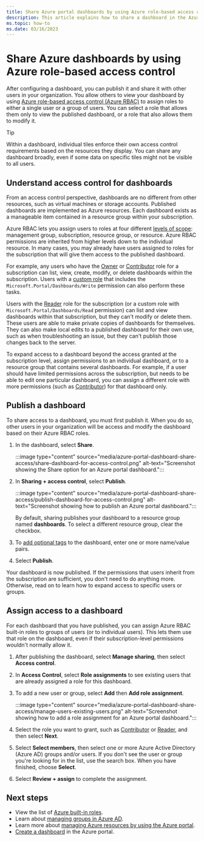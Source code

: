 ```yaml
---
title: Share Azure portal dashboards by using Azure role-based access control
description: This article explains how to share a dashboard in the Azure portal by using Azure role-based access control.
ms.topic: how-to
ms.date: 03/16/2023
---
```


# Share Azure dashboards by using Azure role-based access control

After configuring a dashboard, you can publish it and share it with other users in your organization. You allow others to view your dashboard by using [Azure role-based access control (Azure RBAC)](../role-based-access-control/role-assignments-portal.md) to assign roles to either a single user or a group of users. You can select a role that allows them only to view the published dashboard, or a role that also allows them to modify it.

> [!TIP]
> Within a dashboard, individual tiles enforce their own access control requirements based on the resources they display. You can share any dashboard broadly, even if some data on specific tiles might not be visible to all users.

## Understand access control for dashboards

From an access control perspective, dashboards are no different from other resources, such as virtual machines or storage accounts. Published dashboards are implemented as Azure resources. Each dashboard exists as a manageable item contained in a resource group within your subscription.

Azure RBAC lets you assign users to roles at four different [levels of scope](/azure/role-based-access-control/scope-overview): management group, subscription, resource group, or resource. Azure RBAC permissions are inherited from higher levels down to the individual resource. In many cases, you may already have users assigned to roles for the subscription that will give them access to the published dashboard.

For example, any users who have the [Owner](/azure/role-based-access-control/built-in-roles#owner) or [Contributor](/azure/role-based-access-control/built-in-roles#contributor) role for a subscription can list, view, create, modify, or delete dashboards within the subscription. Users with a [custom role](/azure/role-based-access-control/custom-roles) that  includes the `Microsoft.Portal/Dashboards/Write` permission can also perform these tasks.

Users with the [Reader](/azure/role-based-access-control/built-in-roles#reader) role for the subscription (or a custom role with `Microsoft.Portal/Dashboards/Read` permission) can list and view dashboards within that subscription, but they can't modify or delete them. These users are able to make private copies of dashboards for themselves. They can also make local edits to a published dashboard for their own use, such as when troubleshooting an issue, but they can't publish those changes back to the server.

To expand access to a dashboard beyond the access granted at the subscription level, assign permissions to an individual dashboard, or to a resource group that contains several dashboards. For example, if a user should have limited permissions across the subscription, but needs to be able to edit one particular dashboard, you can assign a different role with more permissions (such as [Contributor](/azure/role-based-access-control/built-in-roles#contributor)) for that dashboard only.

## Publish a dashboard

To share access to a dashboard, you must first publish it. When you do so, other users in your organization will be access and modify the dashboard based on their Azure RBAC roles.

1. In the dashboard, select **Share**.

   :::image type="content" source="media/azure-portal-dashboard-share-access/share-dashboard-for-access-control.png" alt-text="Screenshot showing the Share option for an Azure portal dashboard.":::

1. In **Sharing + access control**, select **Publish**.

   :::image type="content" source="media/azure-portal-dashboard-share-access/publish-dashboard-for-access-control.png" alt-text="Screenshot showing how to publish an Azure portal dashboard.":::

    By default, sharing publishes your dashboard to a resource group named **dashboards**. To select a different resource group, clear the checkbox.

1. To [add optional tags](../azure-resource-manager/management/tag-resources.md) to the dashboard, enter one or more name/value pairs.

1. Select **Publish**.

Your dashboard is now published. If the permissions that users inherit from the subscription are sufficient, you don't need to do anything more. Otherwise, read on to learn how to expand access to specific users or groups.

## Assign access to a dashboard

For each dashboard that you have published, you can assign Azure RBAC built-in roles to groups of users (or to individual users). This lets them use that role on the dashboard, even if their subscription-level permissions wouldn't normally allow it.

1. After publishing the dashboard, select **Manage sharing**, then select **Access control**.

1. In **Access Control**, select **Role assignments** to see existing users that are already assigned a role for this dashboard.

1. To add a new user or group, select **Add** then **Add role assignment**.

   :::image type="content" source="media/azure-portal-dashboard-share-access/manage-users-existing-users.png" alt-text="Screenshot showing how to add a role assignment for an Azure portal dashboard.":::

1. Select the role you want to grant, such as [Contributor](/azure/role-based-access-control/built-in-roles#contributor) or [Reader](/azure/role-based-access-control/built-in-roles#reader), and then select **Next**.

1. Select **Select members**, then select one or more Azure Active Directory (Azure AD) groups and/or users. If you don't see the user or group you're looking for in the list, use the search box. When you have finished, choose **Select**.

1. Select **Review + assign** to complete the assignment.

## Next steps

* View the list of [Azure built-in roles](../role-based-access-control/built-in-roles.md).
* Learn about [managing groups in Azure AD](../active-directory/fundamentals/active-directory-groups-create-azure-portal.md).
* Learn more about [managing Azure resources by using the Azure portal](../azure-resource-manager/management/manage-resources-portal.md).
* [Create a dashboard](azure-portal-dashboards.md) in the Azure portal.